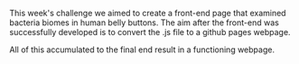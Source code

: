 This week's challenge we aimed to create a front-end page that examined bacteria biomes in human belly buttons.  The aim after the front-end was successfully developed is to convert the .js file to a github pages webpage.

All of this accumulated to the final end result in a functioning webpage.